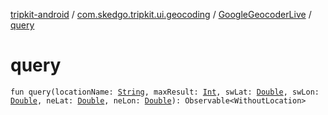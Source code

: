 [tripkit-android](../../index.md) / [com.skedgo.tripkit.ui.geocoding](../index.md) / [GoogleGeocoderLive](index.md) / [query](./query.md)

# query

`fun query(locationName: `[`String`](https://kotlinlang.org/api/latest/jvm/stdlib/kotlin/-string/index.html)`, maxResult: `[`Int`](https://kotlinlang.org/api/latest/jvm/stdlib/kotlin/-int/index.html)`, swLat: `[`Double`](https://kotlinlang.org/api/latest/jvm/stdlib/kotlin/-double/index.html)`, swLon: `[`Double`](https://kotlinlang.org/api/latest/jvm/stdlib/kotlin/-double/index.html)`, neLat: `[`Double`](https://kotlinlang.org/api/latest/jvm/stdlib/kotlin/-double/index.html)`, neLon: `[`Double`](https://kotlinlang.org/api/latest/jvm/stdlib/kotlin/-double/index.html)`): Observable<WithoutLocation>`